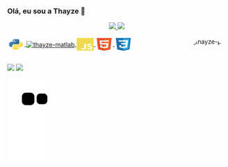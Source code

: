 ### Olá, eu sou a Thayze 👋

<!--
**thayzecosta/thayzecosta** is a ✨ _special_ ✨ repository because its `README.md` (this file) appears on your GitHub profile.

Here are some ideas to get you started:

- 🔭 I’m currently working on ...
- 🌱 I’m currently learning ...
- 👯 I’m looking to collaborate on ...
- 🤔 I’m looking for help with ...
- 💬 Ask me about ...
- 📫 How to reach me: ...
- 😄 Pronouns: ...
- ⚡ Fun fact: ...
-->

<div align="center">
  <a href="https://github.com/thayzecosta">
  <img height="170em" src="https://github-readme-stats.vercel.app/api?username=thayzecosta&show_icons=true&theme=buefy&include_all_commits=true&count_private=true"/>
  <img height="170em" src="https://github-readme-stats.vercel.app/api/top-langs/?username=thayzecosta&layout=compact&langs_count=7&theme=buefy"/>
</div>

<div style="display: inline_block"><br>
  <img align="center" alt="Rafa-Python" height="30" width="40" src="https://raw.githubusercontent.com/devicons/devicon/master/icons/python/python-original.svg">
  <img align="center" alt="thayze-matlab" height="30" width="40" src="https://cdn.jsdelivr.net/gh/devicons/devicon/icons/matlab/matlab-original.svg" >  
  <img align="center" alt="Rafa-Js" height="30" width="40" src="https://raw.githubusercontent.com/devicons/devicon/master/icons/javascript/javascript-plain.svg">
  <img align="center" alt="Rafa-HTML" height="30" width="40" src="https://raw.githubusercontent.com/devicons/devicon/master/icons/html5/html5-original.svg">
  <img align="center" alt="Rafa-CSS" height="30" width="40" src="https://raw.githubusercontent.com/devicons/devicon/master/icons/css3/css3-original.svg">
  <img align="right" alt="thayze-pic" height="200" style="border-radius:50px;" src="https://cdn.discordapp.com/attachments/694999334810550334/1048610695379419266/eu_anime.gif">  

</div>
  
  ##
 
<div> 
  <a href = "mailto:thayzemartin@gmail.com"><img src="https://img.shields.io/badge/-Gmail-%23333?style=for-the-badge&logo=gmail&logoColor=white" target="_blank"></a>
  <a href="https://www.linkedin.com/in/thayze-d-martin-costa-da-silva-5a940185/" target="_blank"><img src="https://img.shields.io/badge/-LinkedIn-%230077B5?style=for-the-badge&logo=linkedin&logoColor=white" target="_blank"></a> 
 
  ![Snake animation](https://github.com/thayzecosta/thayzecosta/blob/output/github-contribution-grid-snake.svg)
 
</div>


